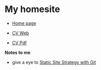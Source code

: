 # My homesite

- [Home page](https://zonafets.github.io/site/index.htm)

- [CV Web](https://zonafets.github.io/site/curriculum_ita.htm)

- [CV Pdf](https://zonafets.github.io/site/zaglio_stefano_cv_ita.pdf)


__Notes to me__

- give a eye to [Static Site Strategy with Git](http://nicolasgallagher.com/simple-git-deployment-strategy-for-static-sites/)